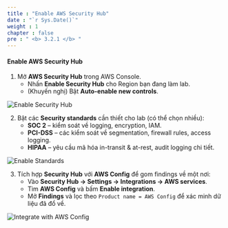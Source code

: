 ```yaml
---
title : "Enable AWS Security Hub"
date : "`r Sys.Date()`"
weight : 1
chapter : false
pre : " <b> 3.2.1 </b> "
---
```


#### Enable AWS Security Hub

1. Mở **AWS Security Hub** trong AWS Console.  
   + Nhấn **Enable Security Hub** cho Region bạn đang làm lab.  
   + (Khuyến nghị) Bật **Auto-enable new controls**.

![Enable Security Hub](/images/3.connect/sh-enable-service.png)

2. Bật các **Security standards** cần thiết cho lab (có thể chọn nhiều):  
   + **SOC 2** – kiểm soát về logging, encryption, IAM.  
   + **PCI-DSS** – các kiểm soát về segmentation, firewall rules, access logging.  
   + **HIPAA** – yêu cầu mã hóa in-transit & at-rest, audit logging chi tiết.

![Enable Standards](/images/3.connect/sh-enable-standards.png)

3. Tích hợp **Security Hub** với **AWS Config** để gom findings về một nơi:  
   + Vào **Security Hub → Settings → Integrations → AWS services**.  
   + Tìm **AWS Config** và bấm **Enable integration**.  
   + Mở **Findings** và lọc theo `Product name = AWS Config` để xác minh dữ liệu đã đổ về.

![Integrate with AWS Config](/images/3.connect/sh-config-integration.png)

